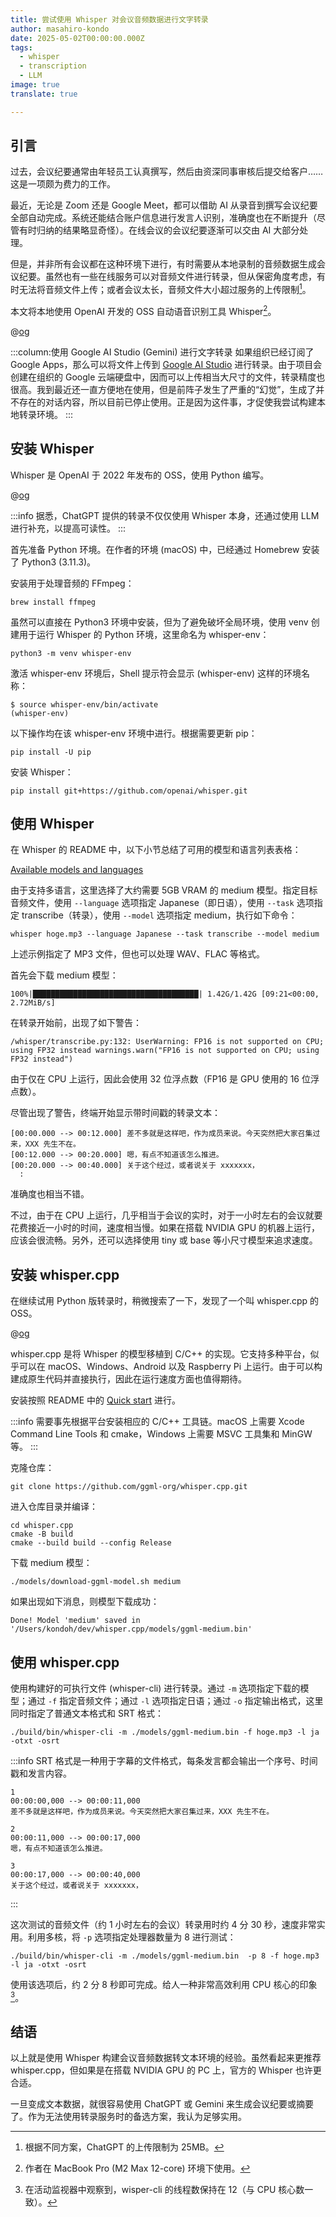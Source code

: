 ```yaml
---
title: 尝试使用 Whisper 对会议音频数据进行文字转录
author: masahiro-kondo
date: 2025-05-02T00:00:00.000Z
tags:
  - whisper
  - transcription
  - LLM
image: true
translate: true

---
```


## 引言

过去，会议纪要通常由年轻员工认真撰写，然后由资深同事审核后提交给客户……这是一项颇为费力的工作。

最近，无论是 Zoom 还是 Google Meet，都可以借助 AI 从录音到撰写会议纪要全部自动完成。系统还能结合账户信息进行发言人识别，准确度也在不断提升（尽管有时归纳的结果略显奇怪）。在线会议的会议纪要逐渐可以交由 AI 大部分处理。

但是，并非所有会议都在这种环境下进行，有时需要从本地录制的音频数据生成会议纪要。虽然也有一些在线服务可以对音频文件进行转录，但从保密角度考虑，有时无法将音频文件上传；或者会议太长，音频文件大小超过服务的上传限制[^1]。

[^1]: 根据不同方案，ChatGPT 的上传限制为 25MB。

本文将本地使用 OpenAI 开发的 OSS 自动语音识别工具 Whisper[^2]。

[^2]: 作者在 MacBook Pro (M2 Max 12-core) 环境下使用。

@[og](https://openai.com/ja-JP/index/whisper/)

:::column:使用 Google AI Studio (Gemini) 进行文字转录
如果组织已经订阅了 Google Apps，那么可以将文件上传到 [Google AI Studio](https://aistudio.google.com/) 进行转录。由于项目会创建在组织的 Google 云端硬盘中，因而可以上传相当大尺寸的文件，转录精度也很高。我到最近还一直方便地在使用，但是前阵子发生了严重的“幻觉”，生成了并不存在的对话内容，所以目前已停止使用。正是因为这件事，才促使我尝试构建本地转录环境。
:::

## 安装 Whisper

Whisper 是 OpenAI 于 2022 年发布的 OSS，使用 Python 编写。

@[og](https://github.com/openai/whisper)

:::info
据悉，ChatGPT 提供的转录不仅仅使用 Whisper 本身，还通过使用 LLM 进行补充，以提高可读性。
:::

首先准备 Python 环境。在作者的环境 (macOS) 中，已经通过 Homebrew 安装了 Python3 (3.11.3)。

安装用于处理音频的 FFmpeg：

```shell
brew install ffmpeg
```

虽然可以直接在 Python3 环境中安装，但为了避免破坏全局环境，使用 venv 创建用于运行 Whisper 的 Python 环境，这里命名为 whisper-env：

```shell
python3 -m venv whisper-env
```

激活 whisper-env 环境后，Shell 提示符会显示 (whisper-env) 这样的环境名称：

```shell
$ source whisper-env/bin/activate
(whisper-env)
```

以下操作均在该 whisper-env 环境中进行。根据需要更新 pip：

```shell
pip install -U pip
```

安装 Whisper：

```shell
pip install git+https://github.com/openai/whisper.git
```

## 使用 Whisper

在 Whisper 的 README 中，以下小节总结了可用的模型和语言列表表格：

[Available models and languages](https://github.com/openai/whisper?tab=readme-ov-file#available-models-and-languages)

由于支持多语言，这里选择了大约需要 5GB VRAM 的 medium 模型。指定目标音频文件，使用 `--language` 选项指定 Japanese（即日语），使用 `--task` 选项指定 transcribe（转录），使用 `--model` 选项指定 medium，执行如下命令：

```shell
whisper hoge.mp3 --language Japanese --task transcribe --model medium
```

上述示例指定了 MP3 文件，但也可以处理 WAV、FLAC 等格式。

首先会下载 medium 模型：

```
100%|█████████████████████████████████████| 1.42G/1.42G [09:21<00:00, 2.72MiB/s]
```

在转录开始前，出现了如下警告：

```
/whisper/transcribe.py:132: UserWarning: FP16 is not supported on CPU; using FP32 instead warnings.warn("FP16 is not supported on CPU; using FP32 instead")
```

由于仅在 CPU 上运行，因此会使用 32 位浮点数（FP16 是 GPU 使用的 16 位浮点数）。

尽管出现了警告，终端开始显示带时间戳的转录文本：

```
[00:00.000 --> 00:12.000] 差不多就是这样吧，作为成员来说。今天突然把大家召集过来，XXX 先生不在。
[00:12.000 --> 00:20.000] 嗯，有点不知道该怎么推进。
[00:20.000 --> 00:40.000] 关于这个经过，或者说关于 xxxxxxx，
  :
```

准确度也相当不错。

不过，由于在 CPU 上运行，几乎相当于会议的实时，对于一小时左右的会议就要花费接近一小时的时间，速度相当慢。如果在搭载 NVIDIA GPU 的机器上运行，应该会很流畅。另外，还可以选择使用 tiny 或 base 等小尺寸模型来追求速度。

## 安装 whisper.cpp

在继续试用 Python 版转录时，稍微搜索了一下，发现了一个叫 whisper.cpp 的 OSS。

@[og](https://github.com/ggml-org/whisper.cpp)

whisper.cpp 是将 Whisper 的模型移植到 C/C++ 的实现。它支持多种平台，似乎可以在 macOS、Windows、Android 以及 Raspberry Pi 上运行。由于可以构建成原生代码并直接执行，因此在运行速度方面也值得期待。

安装按照 README 中的 [Quick start](https://github.com/ggml-org/whisper.cpp?tab=readme-ov-file#quick-start) 进行。

:::info
需要事先根据平台安装相应的 C/C++ 工具链。macOS 上需要 Xcode Command Line Tools 和 cmake，Windows 上需要 MSVC 工具集和 MinGW 等。
:::

克隆仓库：

```shell
git clone https://github.com/ggml-org/whisper.cpp.git
```

进入仓库目录并编译：

```shell
cd whisper.cpp
cmake -B build
cmake --build build --config Release
```

下载 medium 模型：

```shell
./models/download-ggml-model.sh medium
```

如果出现如下消息，则模型下载成功：

```
Done! Model 'medium' saved in '/Users/kondoh/dev/whisper.cpp/models/ggml-medium.bin'
```

## 使用 whisper.cpp

使用构建好的可执行文件 (whisper-cli) 进行转录。通过 `-m` 选项指定下载的模型；通过 `-f` 指定音频文件；通过 `-l` 选项指定日语；通过 `-o` 指定输出格式，这里同时指定了普通文本格式和 SRT 格式：

```shell
./build/bin/whisper-cli -m ./models/ggml-medium.bin -f hoge.mp3 -l ja -otxt -osrt
```

:::info
SRT 格式是一种用于字幕的文件格式，每条发言都会输出一个序号、时间戳和发言内容。

```
1
00:00:00,000 --> 00:00:11,000
差不多就是这样吧，作为成员来说。今天突然把大家召集过来，XXX 先生不在。

2
00:00:11,000 --> 00:00:17,000
嗯，有点不知道该怎么推进。

3
00:00:17,000 --> 00:00:40,000
关于这个经过，或者说关于 xxxxxxx，
```
:::

这次测试的音频文件（约 1 小时左右的会议）转录用时约 4 分 30 秒，速度非常实用。利用多核，将 `-p` 选项指定处理器数量为 8 进行测试：

```shell
./build/bin/whisper-cli -m ./models/ggml-medium.bin  -p 8 -f hoge.mp3 -l ja -otxt -osrt
```

使用该选项后，约 2 分 8 秒即可完成。给人一种非常高效利用 CPU 核心的印象[^3]。

[^3]: 在活动监视器中观察到，wisper-cli 的线程数保持在 12（与 CPU 核心数一致）。

## 结语

以上就是使用 Whisper 构建会议音频数据转文本环境的经验。虽然看起来更推荐 whisper.cpp，但如果是在搭载 NVIDIA GPU 的 PC 上，官方的 Whisper 也许更合适。

一旦变成文本数据，就很容易使用 ChatGPT 或 Gemini 来生成会议纪要或摘要了。作为无法使用转录服务时的备选方案，我认为足够实用。
